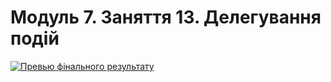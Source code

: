 # Модуль 7. Заняття 13. Делегування подій

[![Превью фінального результату](https://i.gyazo.com/b8f9e892d41de10437d8ec95b0d8950f.gif)](https://gyazo.com/b8f9e892d41de10437d8ec95b0d8950f)
